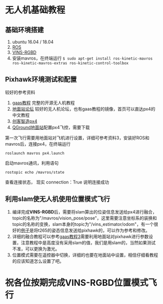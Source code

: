 # 无人机基础教程

## 基础环境搭建

1. ubuntu 16.04 / 18.04
2. [ROS](https://www.ros.org/)
3. [VINS-RGBD](https://github.com/STAR-Center/VINS-RGBD)
4. 安装mavros，在终端运行 `$ sudo apt-get install ros-kinetic-mavros ros-kinetic-mavros-extras ros‐kinetic‐control‐toolbox`
   

## Pixhawk环境测试和配置

较好的参考资料

1. [gaas教程](https://github.com/generalized-intelligence/GAAS) 完整的开源无人机教程
2. [地面站论坛](http://shequ.dimianzhan.com/) 较好的无人机论坛，也有gaas教程的镜像，首页可以直达px4的中文教程
3. [创客智造px4](https://www.ncnynl.com/category/px4-user/)
4. [QGround地面站](http://qgroundcontrol.com/)配置px4飞控，需要下载

第一次飞行需要用地面站对飞机进行设置，详细可参考资料3，安装好ROS和mavros后，连接px4，在终端运行

`roslaunch mavros px4.launch`

启动mavros通讯，利用语句

`rostopic echo /mavros/state`

查看连接状态， 现实 connection：True 说明连接成功

## 利用slam使无人机使用位置模式飞行

1. 编译完成**VINS-RGBD**后，需要将slam算出的位姿信息发送给px4进行融合，topic的名称为"/mavros/vision_pose/pose"，这里需要注意坐标系的装换和topic的名称的变换，slam本身的topic为"/vins_estimator/odom"，有一个很好的[例子](https://github.com/thien94/vision_to_mavros)是将t265的姿态信息发送给pixhawk的，可以作为参考和修改。
2. 详细的融合教程可以参考[gaas教程3](http://shequ.dimianzhan.com/articles/376/wu-ren-ji-zi-dong-jia-shi-xi-lie-part-3-zai-wu-gps-huan-jing-xia-tong-guo-slam-shi-xian-wei-zhi-gu-ji-ji-yu-chun-shi-jue-de-slam-ding-dian-wu-xu-ji-guang-guang-liu-deng-chuan-gan-qi)需要利用地面站对pixhawk进行参数设置，注意教程中是高度没有采用slam的值，我们是用slam的，当然如果测试不准，可以更换为激光。
3. 位置模式需要在遥控器中切换，详细的也要在地面站中设置，相信仔细看教程的应该知道怎么设置了吧。

# 祝各位按期完成VINS-RGBD位置模式飞行